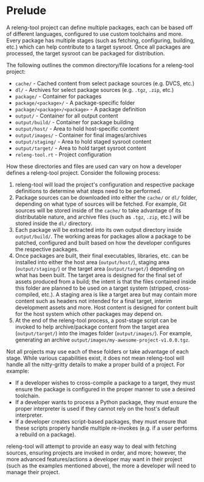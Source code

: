 # Prelude

A releng-tool project can define multiple packages, each can be based off of
different languages, configured to use custom toolchains and more. Every
package has multiple stages (such as fetching, configuring, building, etc.)
which can help contribute to a target sysroot. Once all packages are
processed, the target sysroot can be packaged for distribution.

The following outlines the common directory/file locations for a releng-tool
project:

- `cache/` - Cached content from select package sources (e.g. DVCS, etc.)
- `dl/` - Archives for select package sources (e.g. `.tgz`, `.zip`, etc.)
- `package/` - Container for packages
- `package/<package>/` - A package-specific folder
- `package/<package>/<package>` - A package definition
- `output/` - Container for all output content
- `output/build/` - Container for package building
- `output/host/` - Area to hold host-specific content
- `output/images/` - Container for final images/archives
- `output/staging/` - Area to hold staged sysroot content
- `output/target/` - Area to hold target sysroot content
- `releng-tool.rt` - Project configuration

How these directories and files are used can vary on how a developer defines a
releng-tool project. Consider the following process:

1. releng-tool will load the project's configuration and respective package
   definitions to determine what steps need to be performed.
2. Package sources can be downloaded into either the `cache/` or `dl/`
   folder, depending on what type of sources will be fetched. For example, Git
   sources will be stored inside of the `cache/` to take advantage of its
   distributable nature, and archive files (such as `.tgz`, `.zip`, etc.)
   will be stored inside the `dl/` directory.
3. Each package will be extracted into its own output directory inside
   `output/build/`. The working areas for packages allow a package to be
   patched, configured and built based on how the developer configures the
   respective packages.
4. Once packages are built, their final executables, libraries, etc. can be
   installed into either the host area (`output/host/`), staging area
   (`output/staging/`) or the target area (`output/target/`) depending on
   what has been built. The target area is designed for the final set of assets
   produced from a build; the intent is that the files contained inside this
   folder are planned to be used on a target system (stripped, cross-compiled,
   etc.). A staging area is like a target area but may contain more content such
   as headers not intended for a final target, interim development assets and
   more. Host content is designed for content built for the host system which
   other packages may depend on.
5. At the end of the releng-tool process, a post-stage script can be invoked to
   help archive/package content from the target area (`output/target/`) into
   the images folder (`output/images/`). For example, generating an archive
   `output/images/my-awesome-project-v1.0.0.tgz`.

Not all projects may use each of these folders or take advantage of each stage.
While various capabilities exist, it does not mean releng-tool will handle all
the nitty-gritty details to make a proper build of a project. For example:

- If a developer wishes to cross-compile a package to a target, they must ensure
  the package is configured in the proper manner to use a desired toolchain.
- If a developer wants to process a Python package, they must ensure the proper
  interpreter is used if they cannot rely on the host's default interpreter.
- If a developer creates script-based packages, they must ensure that these
  scripts properly handle multiple re-invokes (e.g. if a user performs a
  rebuild on a package).

releng-tool will attempt to provide an easy way to deal with fetching sources,
ensuring projects are invoked in order, and more; however, the more advanced
features/actions a developer may want in their project (such as the examples
mentioned above), the more a developer will need to manage their project.
